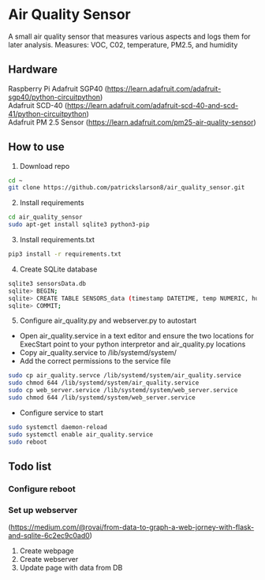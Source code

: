 # Air Quality Sensor

A small air quality sensor that measures various 
aspects and logs them for later analysis.
Measures: VOC, C02, temperature, PM2.5, and humidity

## Hardware

Raspberry Pi
Adafruit SGP40 (https://learn.adafruit.com/adafruit-sgp40/python-circuitpython)  
Adafruit SCD-40 (https://learn.adafruit.com/adafruit-scd-40-and-scd-41/python-circuitpython)  
Adafruit PM 2.5 Sensor (https://learn.adafruit.com/pm25-air-quality-sensor)  

## How to use

1. Download repo

~~~bash
cd ~
git clone https://github.com/patrickslarson8/air_quality_sensor.git
~~~

2. Install requirements

~~~bash
cd air_quality_sensor
sudo apt-get install sqlite3 python3-pip
~~~

3. Install requirements.txt

~~~bash
pip3 install -r requirements.txt
~~~

4. Create SQLite database

~~~bash
sqlite3 sensorsData.db
sqlite> BEGIN;
sqlite> CREATE TABLE SENSORS_data (timestamp DATETIME, temp NUMERIC, humid NUMERIC, carbon NUMERIC, voc NUMERIC, pm10 NUMERIC, pm25 NUMERIC, note TEXT);
sqlite> COMMIT;
~~~

5. Configure air_quality.py and webserver.py to autostart

- Open air_quality.service in a text editor and ensure the two locations for ExecStart point to your python interpretor and air_quality.py locations
- Copy air_quality.service to /lib/systemd/system/
- Add the correct permissions to the service file

~~~bash
sudo cp air_quality.servce /lib/systemd/system/air_quality.service
sudo chmod 644 /lib/systemd/system/air_quality.service
sudo cp web_server.service /lib/systemd/system/web_server.service
sudo chmod 644 /lib/systemd/system/web_server.service
~~~

- Configure service to start

~~~bash
sudo systemctl daemon-reload
sudo systemctl enable air_quality.service
sudo reboot
~~~

## Todo list

### Configure reboot

### Set up webserver

(https://medium.com/@rovai/from-data-to-graph-a-web-jorney-with-flask-and-sqlite-6c2ec9c0ad0)  
1. Create webpage
2. Create webserver
3. Update page with data from DB
